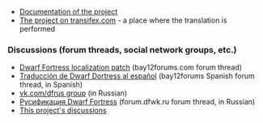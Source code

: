 * [Documentation of the project](https://github.com/dfint/docs/wiki)
* [The project on transifex.com](https://www.transifex.com/dwarf-fortress-translation/dwarf-fortress) - a place where the translation is performed

### Discussions (forum threads, social network groups, etc.)

* [Dwarf Fortress localization patch](http://www.bay12forums.com/smf/index.php?topic=108721.new#new) (bay12forums.com forum thread)
* [Traducción de Dwarf Dortress al español](http://www.bay12forums.com/smf/index.php?topic=156549.new#new) (bay12forums Spanish forum thread, in Spanish)
* [vk.com/dfrus group](https://vk.com/dfrus) (in Russian)
* [Русификация Dwarf Fortress](http://forum.dfwk.ru/index.php/topic,204.new.html#new) (forum.dfwk.ru forum thread, in Russian)
* [This project's discussions](https://github.com/orgs/dfint/discussions)
